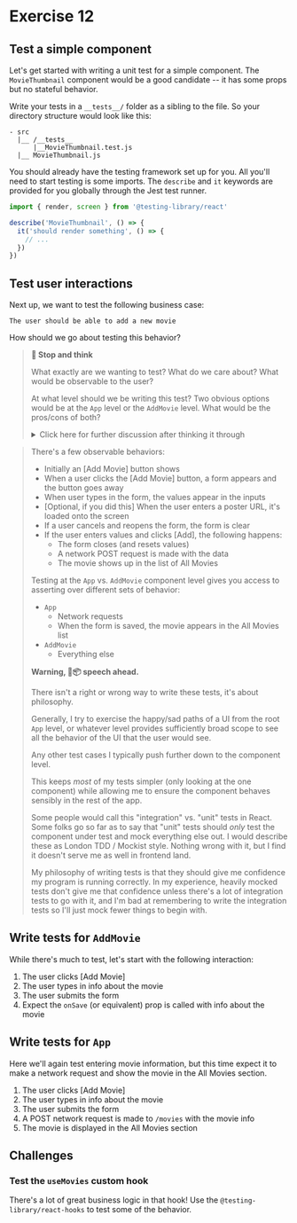 # Exercise 12

## Test a simple component

Let's get started with writing a unit test for a simple component. The `MovieThumbnail` component would be a good candidate -- it has some props but no stateful behavior.

Write your tests in a `__tests__/` folder as a sibling to the file. So your directory structure would look like this:

```
- src
  |__ /__tests__
      |__MovieThumbnail.test.js
  |__ MovieThumbnail.js
```

You should already have the testing framework set up for you. All you'll need to start testing is some imports. The `describe` and `it` keywords are provided for you globally through the Jest test runner.

```javascript
import { render, screen } from '@testing-library/react'

describe('MovieThumbnail', () => {
  it('should render something', () => {
    // ...
  })
})
```

## Test user interactions

Next up, we want to test the following business case:

```
The user should be able to add a new movie
```

How should we go about testing this behavior?

> **🤔 Stop and think**
> 
> What exactly are we wanting to test? What do we care about? What would be observable to the user?
> 
> At what level should we be writing this test? Two obvious options would be at the `App` level or the `AddMovie` level. What would be the pros/cons of both?
> 
> <details><summary>Click here for further discussion after thinking it through</summary>

> There's a few observable behaviors:
> 
> - Initially an [Add Movie] button shows
> - When a user clicks the [Add Movie] button, a form appears and the button goes away
> - When user types in the form, the values appear in the inputs
> - [Optional, if you did this] When the user enters a poster URL, it's loaded onto the screen
> - If a user cancels and reopens the form, the form is clear
> - If the user enters values and clicks [Add], the following happens:
>   - The form closes (and resets values)
>   - A network POST request is made with the data
>   - The movie shows up in the list of All Movies
> 
> Testing at the `App` vs. `AddMovie` component level gives you access to asserting over different sets of behavior:
> 
> - `App`
>   - Network requests
>   - When the form is saved, the movie appears in the All Movies list
> - `AddMovie`
>   - Everything else
> 
> **Warning, 🧼📦 speech ahead.**
>   
> There isn't a right or wrong way to write these tests, it's about philosophy.
> 
> Generally, I try to exercise the happy/sad paths of a UI from the root `App` level, or whatever level provides sufficiently broad scope to see all the behavior of the UI that the user would see.
> 
> Any other test cases I typically push further down to the component level.
> 
> This keeps *most* of my tests simpler (only looking at the one component) while allowing me to ensure the component behaves sensibly in the rest of the app.
> 
> Some people would call this "integration" vs. "unit" tests in React. Some folks go so far as to say that "unit" tests should *only* test the component under test and mock everything else out. I would describe these as London TDD / Mockist style. Nothing wrong with it, but I find it doesn't serve me as well in frontend land.
> 
> My philosophy of writing tests is that they should give me confidence my program is running correctly. In my experience, heavily mocked tests don't give me that confidence unless there's a lot of integration tests to go with it, and I'm bad at remembering to write the integration tests so I'll just mock fewer things to begin with. 
> 
> </details>

## Write tests for `AddMovie`

While there's much to test, let's start with the following interaction:

1. The user clicks [Add Movie]
1. The user types in info about the movie
1. The user submits the form
1. Expect the `onSave` (or equivalent) prop is called with info about the movie

## Write tests for `App`

Here we'll again test entering movie information, but this time expect it to make a network request and show the movie in the All Movies section.

1. The user clicks [Add Movie]
1. The user types in info about the movie
1. The user submits the form
1. A POST network request is made to `/movies` with the movie info
1. The movie is displayed in the All Movies section

## Challenges

### Test the `useMovies` custom hook

There's a lot of great business logic in that hook! Use the `@testing-library/react-hooks` to test some of the behavior. 










